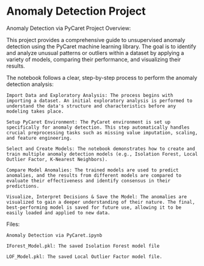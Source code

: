 # Anomaly Detection Project


Anomaly Detection via PyCaret Project Overview:

This project provides a comprehensive guide to unsupervised anomaly detection using the PyCaret machine learning library. 
The goal is to identify and analyze unusual patterns or outliers within a dataset by applying a variety of models, comparing their performance, and visualizing their results.

The notebook follows a clear, step-by-step process to perform the anomaly detection analysis:

    Import Data and Exploratory Analysis: The process begins with importing a dataset. An initial exploratory analysis is performed to understand the data's structure and characteristics before any modeling takes place.

    Setup PyCaret Environment: The PyCaret environment is set up specifically for anomaly detection. This step automatically handles crucial preprocessing tasks such as missing value imputation, scaling, and feature engineering.

    Select and Create Models: The notebook demonstrates how to create and train multiple anomaly detection models (e.g., Isolation Forest, Local Outlier Factor, K-Nearest Neighbors).

    Compare Model Anomalies: The trained models are used to predict anomalies, and the results from different models are compared to evaluate their effectiveness and identify consensus in their predictions.

    Visualize, Interpret Decisions & Save the Model: The anomalies are visualized to gain a deeper understanding of their nature. The final, best-performing model is saved for future use, allowing it to be easily loaded and applied to new data.


Files:

    Anomaly Detection via PyCaret.ipynb
    
    IForest_Model.pkl: The saved Isolation Forest model file

    LOF_Model.pkl: The saved Local Outlier Factor model file.

